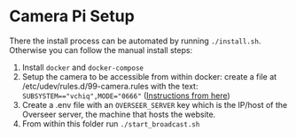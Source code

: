# Camera Pi Setup

There the install process can be automated by running `./install.sh`. Otherwise you can follow the manual install steps:

1. Install `docker` and `docker-compose`
2. Setup the camera to be accessible from within docker:
 create a file at /etc/udev/rules.d/99-camera.rules with the text: `SUBSYSTEM=="vchiq",MODE="0666"`
 ([Instructions from here](https://www.losant.com/blog/how-to-access-the-raspberry-pi-camera-in-docker))
3. Create a .env file with an `OVERSEER_SERVER` key which is the IP/host of the Overseer server, the machine
 that hosts the website.
4. From within this folder run `./start_broadcast.sh`
